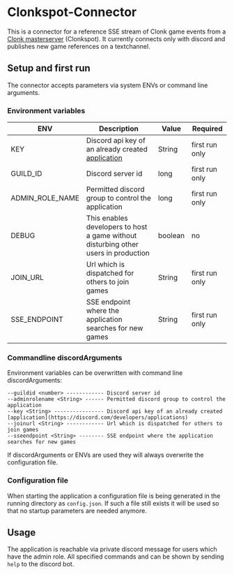 # Clonkspot-Connector
This is a connector for a reference SSE stream of Clonk game events from a [Clonk masterserver](https://github.com/clonkspot/league) (Clonkspot). It currently connects only with discord and publishes new game references on a textchannel.

## Setup and first run
The connector accepts parameters via system ENVs or command line arguments.
### Environment variables
|ENV|Description|Value|Required|
|--|--|--|--|
|KEY|Discord api key of an already created [application](https://discord.com/developers/applications) |String|first run only|
|GUILD_ID|Discord server id|long|first run only|
|ADMIN_ROLE_NAME|Permitted discord group to control the application|long|first run only|
|DEBUG|This enables developers to host a game without disturbing other users in production|boolean|no|
|JOIN_URL|Url which is dispatched for others to join games|String|first run only|
|SSE_ENDPOINT|SSE endpoint where the application searches for new games|String|first run only|

### Commandline discordArguments
Environment variables can be overwritten with command line discordArguments:
```
--guildid <number> ------------ Discord server id
--adminrolename <String> ------ Permitted discord group to control the application
--key <String> ---------------- Discord api key of an already created [application](https://discord.com/developers/applications)
--joinurl <String> ------------ Url which is dispatched for others to join games
--sseendpoint <String> -------- SSE endpoint where the application searches for new games
```

If discordArguments or ENVs are used they will always overwrite the configuration file.
### Configuration file
When starting the application a configuration file is being generated in the running directory as `config.json`. If such a file still exists it will be used so that no startup parameters are needed anymore.

## Usage
The application is reachable via private discord message for users which have the admin role. All specified commands and can be shown by sending `help` to the discord bot.